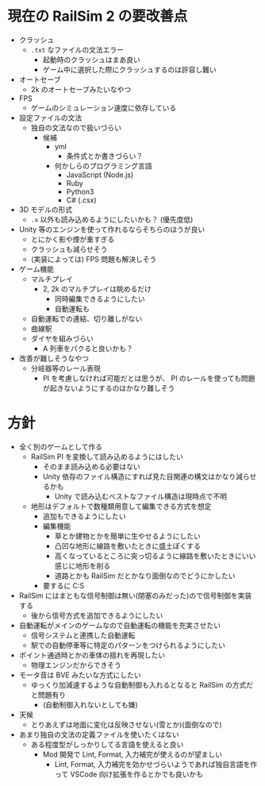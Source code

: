 # 現在の RailSim 2 の要改善点

- クラッシュ
  - `.txt` なファイルの文法エラー
    - 起動時のクラッシュはまあ良い
    - ゲーム中に選択した際にクラッシュするのは許容し難い
- オートセーブ
  - 2k のオートセーブみたいなやつ
- FPS
  - ゲームのシミュレーション速度に依存している
- 設定ファイルの文法
  - 独自の文法なので扱いづらい
    - 候補
      - yml
        - 条件式とか書きづらい？
      - 何かしらのプログラミング言語
        - JavaScript (Node.js)
        - Ruby
        - Python3
        - C# (.csx)
- 3D モデルの形式
  - `.x` 以外も読み込めるようにしたいかも？ (優先度低)
- Unity 等のエンジンを使って作れるならそちらのほうが良い
  - とにかく影や煙が重すぎる
  - クラッシュも減らせそう
  - (実装によっては) FPS 問題も解決しそう
- ゲーム機能
  - マルチプレイ
    - 2, 2k のマルチプレイは眺めるだけ
      - 同時編集できるようにしたい
      - 自動運転も
  - 自動運転での連結、切り離しがない
  - 曲線駅
  - ダイヤを組みづらい
    - A 列車をパクると良いかも？
- 改善が難しそうなやつ
  - 分岐器等のレール表現
    - PI を考慮しなければ可能だとは思うが、 PI のレールを使っても問題が起きないようにするのはかなり難しそう

# 方針

- 全く別のゲームとして作る
  - RailSim PI を変換して読み込めるようにはしたい
    - そのまま読み込める必要はない
    - Unity 依存のファイル構造にすれば見た目関連の構文はかなり減らせるかも
      - Unity で読み込むベストなファイル構造は現時点で不明
  - 地形はデフォルトで数種類用意して編集できる方式を想定
    - 追加もできるようにしたい
    - 編集機能
      - 草とか建物とかを簡単に生やせるようにしたい
      - 凸凹な地形に線路を敷いたときに盛土ぽくする
      - 高くなっているところに突っ切るように線路を敷いたときにいい感じに地形を削る
      - 道路とかも RailSim だとかなり面倒なのでどうにかしたい
    - 要するに C:S
- RailSim にはまともな信号制御は無い(閉塞のみだった)ので信号制御を実装する
  - 後から信号方式を追加できるようにしたい
- 自動運転がメインのゲームなので自動運転の機能を充実させたい
  - 信号システムと連携した自動運転
  - 駅での自動停車等に特定のパターンをつけられるようにしたい
- ポイント通過時とかの車体の揺れを再現したい
  - 物理エンジンだからできそう
- モータ音は BVE みたいな方式にしたい
  - ゆっくり加減速するような自動制御も入れるとなると RailSim の方式だと問題有り
    - (自動制御入れないとしても嫌)
- 天候
  - とりあえずは地面に変化は反映させない(雪とか)(面倒なので)
- あまり独自の文法の定義ファイルを使いたくはない
  - ある程度型がしっかりしてる言語を使えると良い
    - Mod 開発で Lint, Format, 入力補完が使えるのが望ましい
      - Lint, Format, 入力補完を効かせづらいようであれば独自言語を作って VSCode 向け拡張を作るとかでも良いかも
